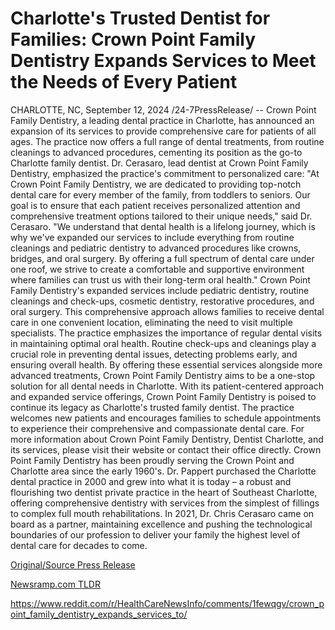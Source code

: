 # Charlotte's Trusted Dentist for Families: Crown Point Family Dentistry Expands Services to Meet the Needs of Every Patient

CHARLOTTE, NC, September 12, 2024 /24-7PressRelease/ -- Crown Point Family Dentistry, a leading dental practice in Charlotte, has announced an expansion of its services to provide comprehensive care for patients of all ages. The practice now offers a full range of dental treatments, from routine cleanings to advanced procedures, cementing its position as the go-to Charlotte family dentist.  Dr. Cerasaro, lead dentist at Crown Point Family Dentistry, emphasized the practice's commitment to personalized care: "At Crown Point Family Dentistry, we are dedicated to providing top-notch dental care for every member of the family, from toddlers to seniors. Our goal is to ensure that each patient receives personalized attention and comprehensive treatment options tailored to their unique needs," said Dr. Cerasaro. "We understand that dental health is a lifelong journey, which is why we've expanded our services to include everything from routine cleanings and pediatric dentistry to advanced procedures like crowns, bridges, and oral surgery. By offering a full spectrum of dental care under one roof, we strive to create a comfortable and supportive environment where families can trust us with their long-term oral health."  Crown Point Family Dentistry's expanded services include pediatric dentistry, routine cleanings and check-ups, cosmetic dentistry, restorative procedures, and oral surgery. This comprehensive approach allows families to receive dental care in one convenient location, eliminating the need to visit multiple specialists.  The practice emphasizes the importance of regular dental visits in maintaining optimal oral health. Routine check-ups and cleanings play a crucial role in preventing dental issues, detecting problems early, and ensuring overall health. By offering these essential services alongside more advanced treatments, Crown Point Family Dentistry aims to be a one-stop solution for all dental needs in Charlotte.  With its patient-centered approach and expanded service offerings, Crown Point Family Dentistry is poised to continue its legacy as Charlotte's trusted family dentist. The practice welcomes new patients and encourages families to schedule appointments to experience their comprehensive and compassionate dental care.  For more information about Crown Point Family Dentistry, Dentist Charlotte, and its services, please visit their website or contact their office directly.  Crown Point Family Dentistry has been proudly serving the Crown Point and Charlotte area since the early 1960's.  Dr. Pappert purchased the Charlotte dental practice in 2000 and grew into what it is today – a robust and flourishing two dentist private practice in the heart of Southeast Charlotte, offering comprehensive dentistry with services from the simplest of fillings to complex full mouth rehabilitations.  In 2021, Dr. Chris Cerasaro came on board as a partner, maintaining excellence and pushing the technological boundaries of our profession to deliver your family the highest level of dental care for decades to come. 

[Original/Source Press Release](https://www.24-7pressrelease.com/press-release/514242/charlottes-trusted-dentist-for-families-crown-point-family-dentistry-expands-services-to-meet-the-needs-of-every-patient)
                    

[Newsramp.com TLDR](None) 

https://www.reddit.com/r/HealthCareNewsInfo/comments/1fewqgv/crown_point_family_dentistry_expands_services_to/